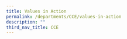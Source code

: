 ```yaml
---
title: Values in Action
permalink: /departments/CCE/values-in-action
description: ""
third_nav_title: CCE
---
```

